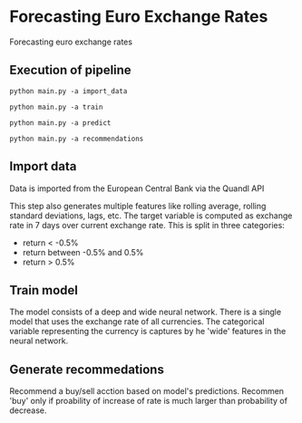# Forecasting Euro Exchange Rates

Forecasting euro exchange rates

## Execution of pipeline

`python main.py -a import_data`

`python main.py -a train`

`python main.py -a predict`

`python main.py -a recommendations`

## Import data 

Data is imported from the European Central Bank via the Quandl API

This step also generates multiple features like rolling average, rolling standard deviations, lags, etc.
The target variable is computed as exchange rate in 7 days over current exchange rate. This is split in three categories:
- return < -0.5%
- return between -0.5% and 0.5%
- return > 0.5%



## Train model

The model consists of a deep and wide neural network. There is a single model that uses the exchange rate of all currencies. 
The categorical variable representing the currency is captures by he 'wide' features in the neural network.


## Generate recommedations

Recommend a buy/sell acction based on model's predictions. Recommen 'buy' only if proability of increase of rate is much larger than probability of decrease.

